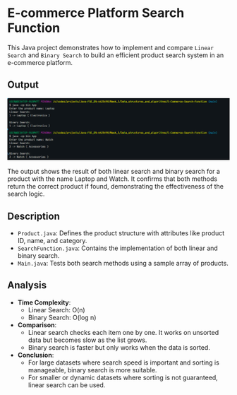 
# E-commerce Platform Search Function

This Java project demonstrates how to implement and compare `Linear Search` and `Binary Search` to build an efficient product search system in an e-commerce platform.

## Output

![Search Output Screenshot](/Week_1/Data_structures_and_algorithms/E-Commerce-Search-Function/output/image.png "Search Output")

The output shows the result of both linear search and binary search for a product with the name Laptop and Watch. It confirms that both methods return the correct product if found, demonstrating the effectiveness of the search logic.

## Description

- `Product.java`: Defines the product structure with attributes like product ID, name, and category.
- `SearchFunction.java`: Contains the implementation of both linear and binary search.
- `Main.java`: Tests both search methods using a sample array of products.

## Analysis

- **Time Complexity**:
  - Linear Search: O(n)
  - Binary Search: O(log n)
- **Comparison**:
  - Linear search checks each item one by one. It works on unsorted data but becomes slow as the list grows.
  - Binary search is faster but only works when the data is sorted.
- **Conclusion**:
  - For large datasets where search speed is important and sorting is manageable, binary search is more suitable.
  - For smaller or dynamic datasets where sorting is not guaranteed, linear search can be used.